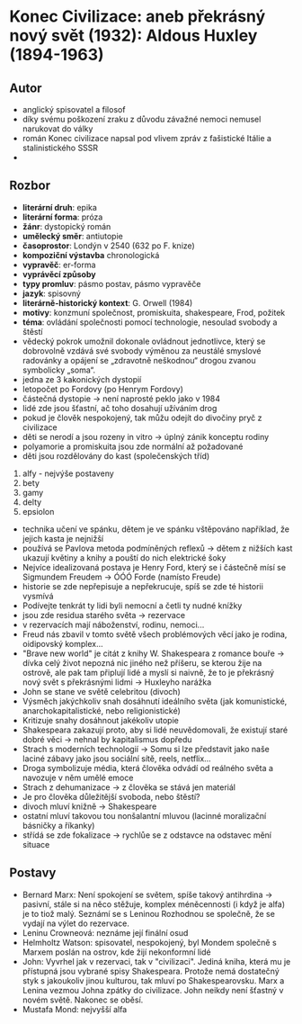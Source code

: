 # Konec Civilizace: aneb překrásný nový svět (1932): Aldous Huxley (1894-1963)
## Autor
- anglický spisovatel a filosof
- díky svému poškození zraku z důvodu závažné nemoci nemusel narukovat do války
- román Konec civilizace napsal pod vlivem zpráv z fašistické Itálie a stalinistického SSSR
- 

## Rozbor
- **literární druh**: epika
- **literární forma**: próza
- **žánr**: dystopický román
- **umělecký směr**: antiutopie
- **časoprostor**: Londýn v 2540 (632 po F. knize)
- **kompoziční výstavba** chronologická
- **vypravěč**: er-forma
- **vyprávěcí způsoby**
- **typy promluv**: pásmo postav, pásmo vypravěče
- **jazyk**: spisovný
- **literárně-historický kontext**: G. Orwell (1984)
- **motivy**: konzmuní společnost, promiskuita, shakespeare, Frod, požitek
- **téma**: ovládání společnosti pomocí technologie, nesoulad svobody a štěstí
- vědecký pokrok umožnil dokonale ovládnout jednotlivce, který se dobrovolně vzdává své svobody výměnou za neustálé smyslové radovánky a opájení se „zdravotně neškodnou“ drogou zvanou symbolicky „soma“.
- jedna ze 3 kakonických dystopií
- letopočet po Fordovy (po Henrym Fordovy)
- částečná dystopie $\to$ není naprosté peklo jako v 1984
- lidé zde jsou šťastní, ač toho dosahují užíváním drog
- pokud je člověk nespokojený, tak můžu odejít do divočiny pryč z civilizace
- děti se nerodí a jsou rozeny in vitro $\to$ úplný zánik konceptu rodiny
- polyamorie a promiskuita jsou zde normální až požadované
- děti jsou rozdělovány do kast (společenských tříd)
1. alfy - nejvýše postaveny
2. bety
3. gamy
4. delty
5. epsiolon
- technika učení ve spánku, dětem je ve spánku vštěpováno například, že jejich kasta je nejnižší
- používá se Pavlova metoda podmíněných reflexů $\to$ dětem z nižších kast ukazují květiny a
knihy a pouští do nich elektrické šoky
- Nejvíce idealizovaná postava je Henry Ford, který se i částečně mísí se Sigmundem Freudem
$\to$ ÓÓÓ Forde (namísto Freude)
- historie se zde nepřepisuje a nepřekrucuje, spíš se zde té historii vysmívá
- Podívejte tenkrát ty lidi byli nemocní a četli ty nudné knížky
- jsou zde residua starého světa $\to$ rezervace
- v rezervacích mají náboženství, rodinu, nemoci...
- Freud nás zbavil v tomto světě všech problémových věcí jako je rodina, oidipovský komplex...
- "Brave new world" je citát z knihy W. Shakespeara z romance bouře $\to$ dívka celý život
nepozná nic jiného než příšeru, se kterou žije na ostrově, ale pak tam připlují lidé
a myslí si naivně, že to je překrásný nový svět s překrásnými lidmi $\to$ Huxleyho narážka
- John se stane ve světě celebritou (divoch)
- Výsměch jakýchkoliv snah dosáhnutí ideálního světa (jak komunistické, anarchokapitalistické,
nebo religionistické)
- Kritizuje snahy dosáhnout jakékoliv utopie
- Shakespeara zakazují proto, aby si lidé neuvědomovali, že existují staré dobré věci $\to$
nehnal by kapitalismus dopředu
- Strach s moderních technologií $\to$ Somu si lze představit jako naše laciné zábavy jako jsou
sociální sítě, reels, netflix...
- Droga symbolizuje média, která člověka odvádí od reálného světa a navozuje v něm umělé emoce
- Strach z dehumanizace $\to$ z člověka se stává jen materiál
- Je pro člověka důležitější svoboda, nebo štěstí?
- divoch mluví knižně $\to$ Shakespeare
- ostatní mluví takovou tou nonšalantní mluvou (lacinné moralizační básničky a říkanky)
- střídá se zde fokalizace $\to$ rychlůe se z odstavce na odstavec mění situace

## Postavy
- Bernard Marx: Není spokojení se světem, spíše takový antihrdina $\to$ pasivní, stále si
na něco stěžuje, komplex méněcennosti (i když je alfa) je to tiož malý. Seznámí se s Leninou
Rozhodnou se společně, že se vydají na výlet do rezervace.
- Leninu Crowneová: neznáme její finální osud
- Helmholtz Watson: spisovatel, nespokojený, byl Mondem společně s Marxem poslán na ostrov, kde žijí nekonformní lidé
- John: Vyvrhel jak v rezervaci, tak v "civilizaci". Jediná kniha, která mu je přístupná jsou
vybrané spisy Shakespeara. Protože nemá dostatečný styk s jakoukoliv jinou kulturou, tak mluví
po Shakespearovsku. Marx a Lenina vezmou Johna zpátky do civilizace. John neikdy není šťastný
v novém světě. Nakonec se oběsí.
- Mustafa Mond: nejvyšší alfa



